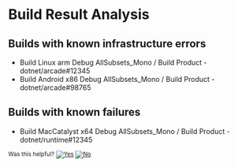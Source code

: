 # Build Result Analysis

## Builds with known infrastructure errors

* Build Linux arm Debug AllSubsets_Mono / Build Product - dotnet/arcade#12345
* Build Android x86 Debug AllSubsets_Mono / Build Product - dotnet/arcade#98765

## Builds with known failures

* Build MacCatalyst x64 Debug AllSubsets_Mono / Build Product  - dotnet/runtime#12345

<!-- Begin Generated Content: Doc Feedback -->
<sub>Was this helpful? [![Yes](https://helix.dot.net/f/ip/5?p=Documentation%5CDevWorkflow%5CDesign%5CGitHub-Check-Mockup%5CBuild-Failure-Known-Issues.md)](https://helix.dot.net/f/p/5?p=Documentation%5CDevWorkflow%5CDesign%5CGitHub-Check-Mockup%5CBuild-Failure-Known-Issues.md) [![No](https://helix.dot.net/f/in)](https://helix.dot.net/f/n/5?p=Documentation%5CDevWorkflow%5CDesign%5CGitHub-Check-Mockup%5CBuild-Failure-Known-Issues.md)</sub>
<!-- End Generated Content-->
